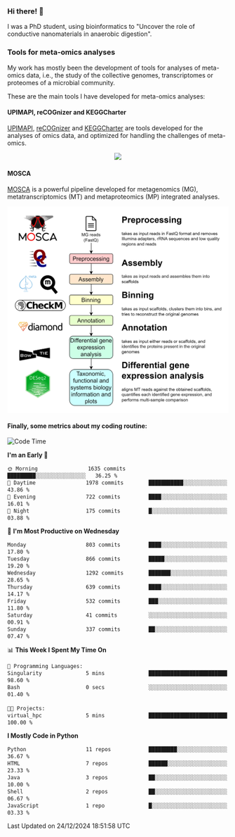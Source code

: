 ### Hi there! 👋

I was a PhD student, using bioinformatics to "Uncover the role of conductive nanomaterials in anaerobic digestion".

### Tools for meta-omics analyses

My work has mostly been the development of tools for analyses of meta-omics data, i.e., the study of the collective genomes, transcriptomes or proteomes of a microbial community.

These are the main tools I have developed for meta-omics analyses:

#### UPIMAPI, reCOGnizer and KEGGCharter

[UPIMAPI](https://github.com/iquasere/UPIMAPI), [reCOGnizer](https://github.com/iquasere/reCOGnizer) and [KEGGCharter](https://github.com/iquasere/KEGGCharter) are tools developed for the analyses of omics data, and optimized for handling the challenges of meta-omics.

<p align="center">
    <img src="assets/annotation_paper.png">
</p>

#### MOSCA

[MOSCA](https://github.com/iquasere/MOSCA) is a powerful pipeline developed for metagenomics (MG), metatranscriptomics (MT) and metaproteomics (MP) integrated analyses.

<p align="center">
    <img src="assets/mosca_workflow.png" align="center" width="700">
</p>


#### Finally, some metrics about my coding routine:

<!--START_SECTION:waka-->
![Code Time](http://img.shields.io/badge/Code%20Time-893%20hrs%2037%20mins-blue)

**I'm an Early 🐤** 

```text
🌞 Morning                1635 commits        █████████░░░░░░░░░░░░░░░░   36.25 % 
🌆 Daytime                1978 commits        ███████████░░░░░░░░░░░░░░   43.86 % 
🌃 Evening                722 commits         ████░░░░░░░░░░░░░░░░░░░░░   16.01 % 
🌙 Night                  175 commits         █░░░░░░░░░░░░░░░░░░░░░░░░   03.88 % 
```
📅 **I'm Most Productive on Wednesday** 

```text
Monday                   803 commits         ████░░░░░░░░░░░░░░░░░░░░░   17.80 % 
Tuesday                  866 commits         █████░░░░░░░░░░░░░░░░░░░░   19.20 % 
Wednesday                1292 commits        ███████░░░░░░░░░░░░░░░░░░   28.65 % 
Thursday                 639 commits         ████░░░░░░░░░░░░░░░░░░░░░   14.17 % 
Friday                   532 commits         ███░░░░░░░░░░░░░░░░░░░░░░   11.80 % 
Saturday                 41 commits          ░░░░░░░░░░░░░░░░░░░░░░░░░   00.91 % 
Sunday                   337 commits         ██░░░░░░░░░░░░░░░░░░░░░░░   07.47 % 
```


📊 **This Week I Spent My Time On** 

```text
💬 Programming Languages: 
Singularity              5 mins              █████████████████████████   98.60 % 
Bash                     0 secs              ░░░░░░░░░░░░░░░░░░░░░░░░░   01.40 % 

🐱‍💻 Projects: 
virtual_hpc              5 mins              █████████████████████████   100.00 % 
```

**I Mostly Code in Python** 

```text
Python                   11 repos            █████████░░░░░░░░░░░░░░░░   36.67 % 
HTML                     7 repos             ██████░░░░░░░░░░░░░░░░░░░   23.33 % 
Java                     3 repos             ██░░░░░░░░░░░░░░░░░░░░░░░   10.00 % 
Shell                    2 repos             ██░░░░░░░░░░░░░░░░░░░░░░░   06.67 % 
JavaScript               1 repo              █░░░░░░░░░░░░░░░░░░░░░░░░   03.33 % 
```




 Last Updated on 24/12/2024 18:51:58 UTC
<!--END_SECTION:waka-->
